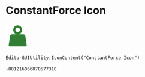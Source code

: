# ConstantForce Icon
![](/img/ConstantForce%20Icon.png)

``` CSharp
EditorGUIUtility.IconContent("ConstantForce Icon")
```
```
-801216066870577310
```
